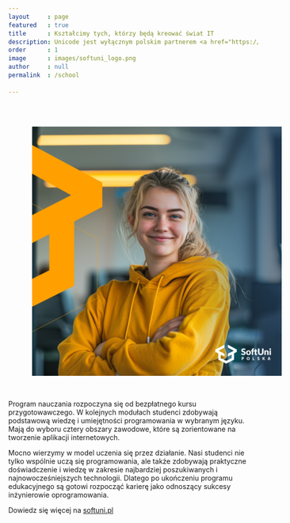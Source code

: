 ```yaml
---
layout     : page
featured   : true
title      : Kształcimy tych, którzy będą kreować świat IT
description: Unicode jest wyłącznym polskim partnerem <a href="https://softuni.org/about/"><strong>SoftUni</strong></a> - jedna z największych nieoficjalnych instytucji edukacji technicznej w Europie Południowo-Wschodniej z ponad 10-letnią historią. Stworzyliśmy <a href="https://softuni.pl"><strong>SoftUni Polska</strong></a>, aby za pomocą metodykę nauczania, która przekształciła już tysięcy nowicjuszy w światowej klasy inżynierów oprogramowania, ułatwić wam wejście w jednej z najbardziej rozwojowych branż na rynku pracy!
order      : 1
image      : images/softuni_logo.png
author     : null
permalink  : /school

---
```


<img align="left" style="width: 50vh; margin:3rem;" src="/images/softuni.png">

Program nauczania rozpoczyna się od bezpłatnego kursu przygotowawczego. W kolejnych modułach studenci zdobywają podstawową wiedzę i umiejętności programowania w wybranym języku. Mają do wyboru cztery obszary zawodowe, które są zorientowane na tworzenie aplikacji internetowych.


Mocno wierzymy w model uczenia się przez działanie. Nasi studenci nie tylko wspólnie uczą się programowania, ale także zdobywają praktyczne doświadczenie i wiedzę w zakresie najbardziej poszukiwanych i najnowocześniejszych technologii. Dlatego po ukończeniu programu edukacyjnego są gotowi rozpocząć karierę jako odnoszący sukcesy inżynierowie oprogramowania.


Dowiedz się więcej na [softuni.pl](https://softuni.pl)


